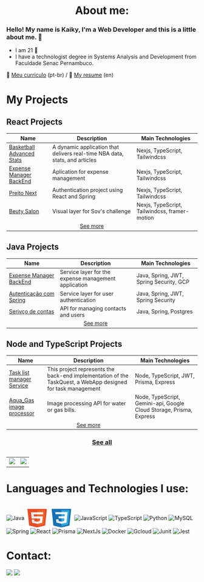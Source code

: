 # <h1 align="center">About me:</h1>


### Hello! My name is Kaiky, I'm a Web Developer and this is a little about me. 👋

- I am 21 🙂
- I have a technologist degree in Systems Analysis and Development from Faculdade Senac Pernambuco.

🔗 [Meu currículo](https://github.com/user-attachments/files/17545641/Kaiky_Tupinamba-desenvolvedor_de_softwate.pdf) (pt-br) / 🔗 [My resume](https://github.com/user-attachments/files/17634915/Kaiky_Tupinamba_software_developer.pdf) (en)



# My Projects

## React Projects

| Name                                                                | Description                               | Main Technologies               |
|---------------------------------------------------------------------|-----------------------------------------|--------------------------------------|
| [Basketball Advanced Stats](https://github.com/kaikyMoura/Basketball-Advanced-Stats)  | A dynamic application that delivers real-time NBA data, stats, and articles  | Nexjs, TypeScript, Tailwindcss |
| [Expense Manager BackEnd](https://github.com/kaikyMoura/expense-manager)  | Aplication for expense management  | Nexjs, TypeScript, Tailwindcss |
| [Prejto Next](https://github.com/kaikyMoura/projeto-next-react)  | Authentication project using React and Spring  | Nexjs, TypeScript, Tailwindcss |
| [Beuty Salon](https://github.com/kaikyMoura/frontEnd-beutysalon)  | Visual layer for Sov's challenge | Nexjs, TypeScript, Tailwindcss, framer-motion |
|                                                  | <div align="center"> <a href="https://github.com/kaikyMoura?tab=repositories&q=&type=&language=java&sort=">See more</a> </div> |               |


## Java Projects

| Name                                                                | Description                               | Main Technologies               |
|---------------------------------------------------------------------|-----------------------------------------|--------------------------------------|
| [Expense Manager BackEnd](https://github.com/kaikyMoura/backEnd-ExpenseManager)  | Service layer for the expense management application  | Java, Spring, JWT, Spring Security, GCP |
| [Autenticação com Spring](https://github.com/kaikyMoura/autenticacao---spring-Security) | Service layer for user authentication | Java, Spring, JWT, Spring Security |
| [Serivço de contas](https://github.com/kaikyMoura/spring-account-service)| API for managing contacts and users | Java, Spring, Postgres |
|                                                  | <div align="center"> <a href="https://github.com/kaikyMoura?tab=repositories&q=&type=&language=java&sort=">See more</a> </div> |               |


## Node and TypeScript Projects

| Name                                                                | Description                               | Main Technologies               |
|---------------------------------------------------------------------|-----------------------------------------|--------------------------------------|
| [Task list manager Service](https://github.com/kaikyMoura/taskList_manager_service)  | This project represents the back-end implementation of the TaskQuest, a WebApp designed for task management  | Node, TypeScript, JWT, Prisma, Express |
| [Aqua_Gas image processor](https://github.com/kaikyMoura/aqua_gas_image_processor) | Image processing API for water or gas bills. |  Node, TypeScript, Gemini-api, Google Cloud Storage, Prisma, Express |
|                                                  | <div align="center"> <a href="https://github.com/kaikyMoura?tab=repositories&q=&type=&language=typescript&sort=">See more</a> </div> |               |

 ### <div align="center"> <a href="https://github.com/kaikyMoura?tab=repositories">See all</a> </div>

##




<table>
  <tr>
    <td>
      <a href="https://github.com/KaikyMoura">
        <img height="180em" src="https://github-readme-stats.vercel.app/api?username=KaikyMoura&show_icons=true&theme=dracula"/>
      </a>
    </td>
    <td>
      <a href="https://github.com/KaikyMoura">
        <img height="180em" src="https://github-readme-stats.vercel.app/api/top-langs/?username=KaikyMoura&layout=compact&langs_count=7&theme=dracula"/>
      </a>
    </td>
  </tr>
</table>



# Languages and Technologies I use:

<div dir="auto">
  <br>
    <img align="center" alt="Java" height="50" width="60" src="https://cdn.jsdelivr.net/gh/devicons/devicon/icons/java/java-plain.svg" style="max-width: 100%;">
     <img align="center" alt="HTML" height="50" width="60" src="https://raw.githubusercontent.com/devicons/devicon/master/icons/html5/html5-original.svg" style="max-width: 100%;">
    <img align="center" alt="CSS" height="50" width="60" src="https://raw.githubusercontent.com/devicons/devicon/master/icons/css3/css3-original.svg" style="max-width: 100%;">
    <img align="center" alt="JavaScript" height="50" width="60" src="https://cdn.jsdelivr.net/gh/devicons/devicon/icons/javascript/javascript-original.svg" style="max-width: 100%;">
    <img align="center" alt="TypeScript" height="50" width="60" src="https://cdn.jsdelivr.net/gh/devicons/devicon/icons/typescript/typescript-original.svg" style="max-width: 100%;">   
    <img align="center" alt="Python" height="50" width="60" src="https://cdn.jsdelivr.net/gh/devicons/devicon/icons/python/python-original.svg" style="max-width: 100%;">
    <img align="center" alt="MySQL" height="50" width="60" src="https://cdn.jsdelivr.net/gh/devicons/devicon/icons/mysql/mysql-original.svg" style="max-width: 100%;">
    <img align="center" alt="Spring" height="50" width="60" src="https://cdn.jsdelivr.net/gh/devicons/devicon/icons/spring/spring-original.svg" style="max-width: 100%;">
    <img align="center" alt="React" height="50" width="60" src="https://cdn.jsdelivr.net/gh/devicons/devicon/icons/react/react-original.svg" style="max-width: 100%;">
    <img align="center" alt="Prisma" height="50" width="60" src="https://cdn.jsdelivr.net/gh/devicons/devicon@latest/icons/prisma/prisma-original-wordmark.svg" style="max-width: 100%;"/>
    <img align="center" alt="NextJs" height="50" width="60" src="https://cdn.jsdelivr.net/gh/devicons/devicon@latest/icons/nextjs/nextjs-original.svg" style="max-width: 100%;" >
    <img align="center" alt="Docker" height="50" width="60" src="https://cdn.jsdelivr.net/gh/devicons/devicon@latest/icons/docker/docker-plain-wordmark.svg" style="max-width: 100%;"/>
<img align="center" alt="Gcloud" height="50" width="60" src="https://cdn.jsdelivr.net/gh/devicons/devicon@latest/icons/googlecloud/googlecloud-original.svg"  style="max-width: 100%;" />
<img align="center" alt="Junit" height="50" width="60" src="https://cdn.jsdelivr.net/gh/devicons/devicon@latest/icons/junit/junit-original-wordmark.svg"  style="max-width: 100%;" />
<img align="center" alt="Jest" height="50" width="60" src="https://cdn.jsdelivr.net/gh/devicons/devicon@latest/icons/jest/jest-plain.svg" style="max-width: 100%;"/> 
                                       
</div>



# Contact:
<div>
<a href = "mailto:kaikymoura972@gmail.com"><img src="https://img.shields.io/badge/-Gmail-%23333?style=for-the-badge&logo=gmail&logoColor=red" target="_blank"></a>
<a href="https://www.linkedin.com/in/kaiky-de-moura-tupinamba" target="_blank"><img src="https://img.shields.io/badge/-LinkedIn-%230077B5?style=for-the-badge&logo=linkedin&logoColor=white" target="_blank"></a>


</div>
